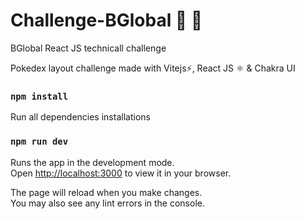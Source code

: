 # Challenge-BGlobal 🚀 🚀
BGlobal React JS technicall challenge

Pokedex layout challenge made with Vitejs⚡, React JS ⚛ & Chakra UI

### `npm install`

Run all dependencies installations

### `npm run dev`

Runs the app in the development mode.\
Open [http://localhost:3000](http://localhost:3000) to view it in your browser.

The page will reload when you make changes.\
You may also see any lint errors in the console.
